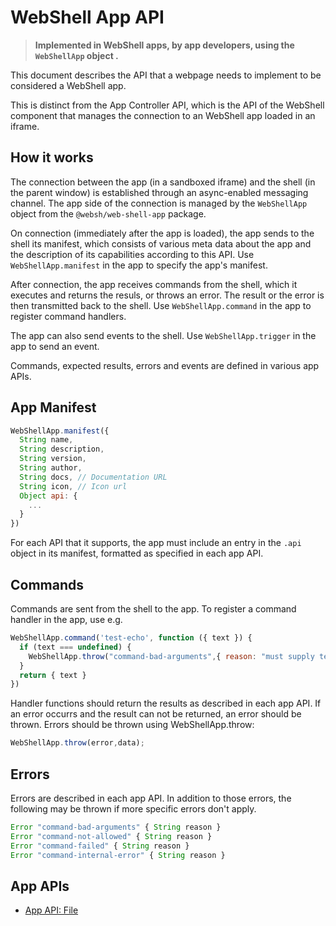 # WebShell App API

> **Implemented in WebShell apps, by app developers, using the `WebShellApp` object .**

This document describes the API that a webpage needs to implement to be considered a WebShell app. 

This is distinct from the App Controller API, which is the API of the WebShell component that manages the connection to an WebShell app loaded in an iframe. 

## How it works

The connection between the app (in a sandboxed iframe) and the shell (in the parent window) is established through an async-enabled
messaging channel. The app side of the connection is managed by the `WebShellApp` object from the `@websh/web-shell-app` package.

On connection (immediately after the app is loaded), the app sends  to the shell its manifest, which consists of various meta data about the app and the description of its capabilities according to this API. Use `WebShellApp.manifest` in the app to specify the app's manifest.

After connection, the app receives commands from the shell, which it executes and returns the resuls, or throws an error. The result or the error is then transmitted back to the shell. Use `WebShellApp.command` in the app to register command handlers.

The app can also send events to the shell. Use `WebShellApp.trigger` in the app to send an event.

Commands, expected results, errors and events are defined in various app APIs. 

## App Manifest

````js
WebShellApp.manifest({
  String name,
  String description,
  String version,
  String author,
  String docs, // Documentation URL
  String icon, // Icon url
  Object api: {
    ...
  }
})
````
For each API that it supports, the app must include an entry in the `.api` object in its manifest, formatted as specified in each app API.
## Commands

Commands are sent from the shell to the app. To register a command handler in the app, use e.g.
````js
WebShellApp.command('test-echo', function ({ text }) {
  if (text === undefined) {
    WebShellApp.throw("command-bad-arguments",{ reason: "must supply text" });
  }
  return { text }
})
````
Handler functions should return the results as described in each app API. If an error occurrs and the result can not be returned, an error should be thrown. Errors should be thrown using WebShellApp.throw:
````js
WebShellApp.throw(error,data);
````
## Errors
Errors are described in each app API. In addition to those errors, the following may be thrown if more specific errors don't apply.

````js
Error "command-bad-arguments" { String reason }
Error "command-not-allowed" { String reason }
Error "command-failed" { String reason }
Error "command-internal-error" { String reason }
````

## App APIs
* [App API: File](app-api-file)